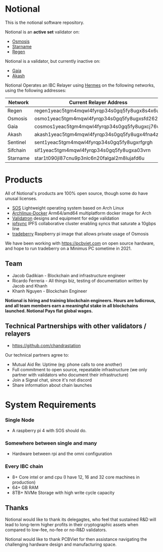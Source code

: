 # Notional
This is the notional software repository. 

Notional is an **active set** validator on:
* [Osmosis](https://www.mintscan.io/osmosis/validators/osmovaloper1083svrca4t350mphfv9x45wq9asrs60c6rv0j5)
* [Starname](https://www.mintscan.io/starname/validators/starvaloper1pdqlmncych8uzsfdnsptv7s0wpazc0rgv7zc6h)
* [Regen](https://regen.aneka.io/validators/regenvaloper1083svrca4t350mphfv9x45wq9asrs60ct2p9a5)


Notional is a validator, but currently inactive on:
* [Gaia](https://www.mintscan.io/cosmos/validators/cosmosvaloper1083svrca4t350mphfv9x45wq9asrs60cdmrflj)
* [Akash](https://www.mintscan.io/akash/validators/akashvaloper1083svrca4t350mphfv9x45wq9asrs60c0k5a63)

Notional Operates an IBC Relayer using [Hermes](https://github.com/informal-systems/ibc-rs) on the following networks, using the following addresses:


| Network      | Current Relayer Address | Former Relayer Address
| ----------- | ----------- | ------------ | 
| Regen      | regen1yeac5tgm4mqwl4fyrqp34s0gq5fy8ugx8s4x6u | regen1083svrca4t350mphfv9x45wq9asrs60chduq99|
| Osmosis   | osmo1yeac5tgm4mqwl4fyrqp34s0gq5fy8ugxsfd262   | osmo1083svrca4t350mphfv9x45wq9asrs60cq5yv9n |
| Gaia      | cosmos1yeac5tgm4mqwl4fyrqp34s0gq5fy8ugxcj76vc | cosmos1083svrca4t350mphfv9x45wq9asrs60cg0hunp |
| Akash     | akash1yeac5tgm4mqwl4fyrqp34s0gq5fy8ugx4fna4z  | akash1083svrca4t350mphfv9x45wq9asrs60c956m2m |
| Sentinel  | sent1yeac5tgm4mqwl4fyrqp34s0gq5fy8ugxrfgrgh   |  sent1083svrca4t350mphfv9x45wq9asrs60cn5p9hw      |
| Sifchain   | sif1yeac5tgm4mqwl4fyrqp34s0gq5fy8ugxa03vrn   | star1pdqlmncych8uzsfdnsptv7s0wpazc0rgf4xgk7         |
| Starname   | star1t090jl87cnu9p3nlc6n20falgal2m8lujafd6u  | star1t090jl87cnu9p3nlc6n20falgal2m8lujafd6u |



# Products
All of Notional's products are 100% open source, though some do have unusal licenses.

* [SOS](https://github.com/faddat/sos) Lightweight operating system based on Arch Linux
* [Archlinux-Docker](https://github.com/faddat/archlinux-docker) Arm64/amd64 multiplatform docker image for Arch
* [Validatron](https://whimsical.com/validatron-PbUypC8tVMU8DxCFNLdDFu) designs and equipment for edge validation
* [ipfsync](https://github.com/faddat/ipfscync) IPFS collaborative cluster enabling syncs that saturate a 10gbps line
* [tradeberry](https://github.com/faddat/tradeberry) Raspberry pi image that allows private usage of Osmosis


We have been working with https://pcbviet.com on open source hardware, and hope to run tradeberry on a Minimus PC sometime in 2021.

## Team
* Jacob Gadikian - Blockchain and infrastructure engineer
* Ricardo Ferreria - All things biz, testing of documentation written by Jacob and Khanh
* Khanh Nguyen - Blockchain Engineer

**Notional is hiring and training blockchain engineers.  Hours are ludicrous, and all team members earn a meaningful stake in all blockchains launched.  Notional Pays flat global wages.** 

## Technical Partnerships with other validators / relayers
* https://github.com/chandrastation

Our technical partners agree to:
* Mutual Aid Re: Uptime (eg: phone calls to one another)
* Full commitment to open source, repeatable infrastructure (we only partner with validators who document their infrastructure)
* Join a Signal chat, since it's not discord
* Share information about chain launches


# System Requirements

### Single Node
* A raspberry pi 4 with SOS should do.

### Somewhere between single and many
* Hardware between rpi and the omni configuration

### Every IBC chain
* 8+ Core intel or amd cpu (I have 12, 16 and 32 core machines in production)
* 64+ GB RAM
* 8TB+ NVMe Storage with high write cycle capacity


## Thanks

Notional would like to thank its delegagtes, who feel that sustained R&D will lead to long-term higher profits in their cryptographic assets when compared to low-fee, no-fee or no-R&D validators.

Notional would like to thank PCBViet for then assistance navigating the challenging hardware design and manufacturing space. 
